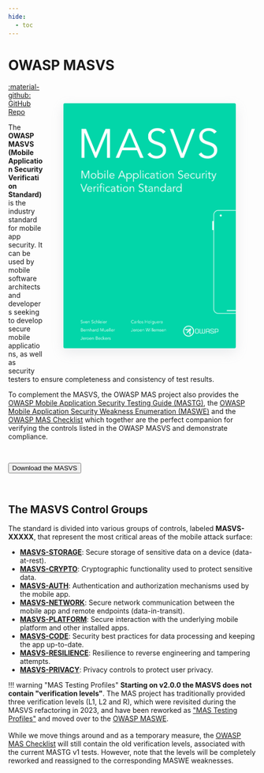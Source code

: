 ```yaml
---
hide:
  - toc
---
```


# OWASP MASVS

<img align="right" style="border-radius: 3px; margin: 3em; box-shadow: rgba(149, 157, 165, 0.2) 0px 8px 24px;" width="350px" src="../assets/masvs_cover.png">

<a href="https://github.com/OWASP/owasp-masvs/">:material-github: GitHub Repo</a>

The **OWASP MASVS (Mobile Application Security Verification Standard)** is the industry standard for mobile app security. It can be used by mobile software architects and developers seeking to develop secure mobile applications, as well as security testers to ensure completeness and consistency of test results.

To complement the MASVS, the OWASP MAS project also provides the [OWASP Mobile Application Security Testing Guide (MASTG)](../MASTG/index.md), the [OWASP Mobile Application Security Weakness Enumeration (MASWE)](../MASWE/index.md) and the [OWASP MAS Checklist](../checklists/index.md) which together are the perfect companion for verifying the controls listed in the OWASP MASVS and demonstrate compliance.

<br>

<button class="mas-button" onclick="window.location.href='https://github.com/OWASP/owasp-masvs/releases/latest/download/OWASP_MASVS.pdf';"> Download the MASVS</button>

<br>

## The MASVS Control Groups

The standard is divided into various groups of controls, labeled **MASVS-XXXXX**, that represent the most critical areas of the mobile attack surface:

- [**MASVS-STORAGE**](05-MASVS-STORAGE.md): Secure storage of sensitive data on a device (data-at-rest).
- [**MASVS-CRYPTO**](06-MASVS-CRYPTO.md): Cryptographic functionality used to protect sensitive data.
- [**MASVS-AUTH**](07-MASVS-AUTH.md): Authentication and authorization mechanisms used by the mobile app.
- [**MASVS-NETWORK**](08-MASVS-NETWORK.md): Secure network communication between the mobile app and remote endpoints (data-in-transit).
- [**MASVS-PLATFORM**](09-MASVS-PLATFORM.md): Secure interaction with the underlying mobile platform and other installed apps.
- [**MASVS-CODE**](10-MASVS-CODE.md): Security best practices for data processing and keeping the app up-to-date.
- [**MASVS-RESILIENCE**](11-MASVS-RESILIENCE.md): Resilience to reverse engineering and tampering attempts.
- [**MASVS-PRIVACY**](12-MASVS-PRIVACY.md): Privacy controls to protect user privacy.

!!! warning "MAS Testing Profiles"
    **Starting on v2.0.0 the MASVS does not contain "verification levels"**. The MAS project has traditionally provided three verification levels (L1, L2 and R), which were revisited during the MASVS refactoring in 2023, and have been reworked as ["MAS Testing Profiles"](https://docs.google.com/document/d/1paz7dxKXHzAC9MN7Mnln1JiZwBNyg7Gs364AJ6KudEs/edit?usp=sharing) and moved over to the [OWASP MASWE](../MASWE/index.md).
    <br><br>
    While we move things around and as a temporary measure, the [OWASP MAS Checklist](../checklists/index.md) will still contain the old verification levels, associated with the current MASTG v1 tests. However, note that the levels will be completely reworked and reassigned to the corresponding MASWE weaknesses.

<br><br>
